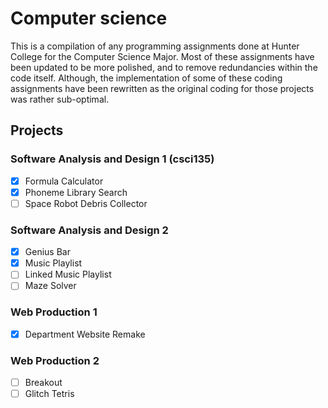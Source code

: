 # Computer science
This is a compilation of any programming assignments done at Hunter College for the Computer Science Major. Most of these assignments have been updated to be more polished, and to remove redundancies within the code itself. Although, the implementation of some of these coding assignments have been rewritten as the original coding for those projects was rather sub-optimal.

## Projects

### Software Analysis and Design 1 (csci135)
 - [x] Formula Calculator
 - [x] Phoneme Library Search
 - [ ] Space Robot Debris Collector
 
 ### Software Analysis and Design 2 
 - [x] Genius Bar
 - [x] Music Playlist
 - [ ] Linked Music Playlist
 - [ ] Maze Solver
 
 ### Web Production 1
 - [X] Department Website Remake
 
 ### Web Production 2
 - [ ] Breakout
 - [ ] Glitch Tetris
